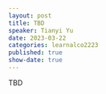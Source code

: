 ```yaml
---
layout: post
title: TBD
speaker: Tianyi Yu
date: 2023-03-22
categories: learnalco2223
published: true
show-date: true
---
```

TBD
